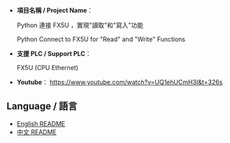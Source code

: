 - **項目名稱 / Project Name**：
    
    Python 連接 FX5U ，實現"讀取"和"寫入"功能<br>
    
    Python Connect to FX5U for "Read" and "Write" Functions<br>

- **支援 PLC / Support PLC**：
    
    FX5U (CPU Ethernet)

- **Youtube**：
    https://www.youtube.com/watch?v=UQ1ehUCmH3I&t=326s<br>

## Language / 語言

- [English README](docs/English_README.md)
- [中文 README](docs/Chinese_README.md)
